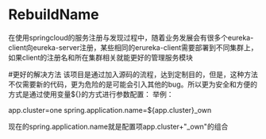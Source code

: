 # RebuildName
在使用springcloud的服务注册与发现过程中，随着业务发展会有很多个eureka-client向eureka-server注册，某些相同的erureka-client需要部署到不同集群上，如果client的注册名和所在集群相关就能更好的管理服务模块

#更好的解决方法
该项目是通过加入源码的流程，达到定制目的，但是，这种方法不仅需要新的代码，更为危险的是可能会引入其他的bug。所以更为安全和方便的方式是通过使用变量${}的方式进行参数配置：
 举例：

 app.cluster=one
 spring.application.name=${app.cluster}_own
 
 现在的spring.application.name就是配置项app.cluster+"_own"的组合
